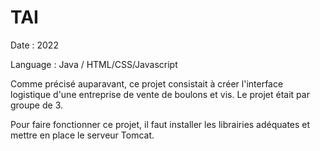 # TAI

Date : 2022

Language : Java / HTML/CSS/Javascript

Comme précisé auparavant, ce projet consistait à créer l'interface logistique d'une entreprise de vente de boulons et vis. Le projet était par groupe de 3.

Pour faire fonctionner ce projet, il faut installer les librairies adéquates et mettre en place le serveur Tomcat.